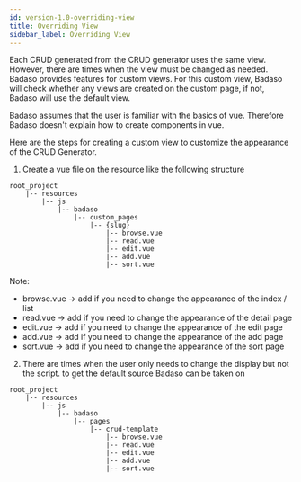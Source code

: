 ```yaml
---
id: version-1.0-overriding-view
title: Overriding View
sidebar_label: Overriding View
---
```


Each CRUD generated from the CRUD generator uses the same view. However, there are times when the view must be changed as needed. Badaso provides features for custom views. For this custom view, Badaso will check whether any views are created on the custom page, if not, Badaso will use the default view.

Badaso assumes that the user is familiar with the basics of vue. Therefore Badaso doesn't explain how to create components in vue.

Here are the steps for creating a custom view to customize the appearance of the CRUD Generator.

1. Create a vue file on the resource like the following structure
```
root_project
    |-- resources
        |-- js
            |-- badaso
                |-- custom_pages
                    |-- {slug}
                        |-- browse.vue
                        |-- read.vue
                        |-- edit.vue
                        |-- add.vue
                        |-- sort.vue
```
Note:
* browse.vue -> add if you need to change the appearance of the index / list
* read.vue -> add if you need to change the appearance of the detail page
* edit.vue -> add if you need to change the appearance of the edit page
* add.vue -> add if you need to change the appearance of the add page
* sort.vue -> add if you need to change the appearance of the sort page


2. There are times when the user only needs to change the display but not the script. to get the default source Badaso can be taken on
```
root_project
    |-- resources
        |-- js
            |-- badaso
                |-- pages
                    |-- crud-template
                        |-- browse.vue
                        |-- read.vue
                        |-- edit.vue
                        |-- add.vue
                        |-- sort.vue
```